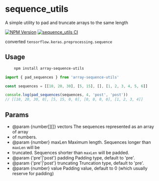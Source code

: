 # sequence_utils
A simple utility to pad and truncate arrays to the same length


[![NPM Version](https://img.shields.io/npm/v/array-sequence-utils.svg)](https://www.npmjs.com/package/array-sequence-utils)
[![sequence_utils CI](https://github.com/syarul/sequence_utils/actions/workflows/main-ci.yml/badge.svg)](https://github.com/syarul/sequence_utils/actions/workflows/main-ci.yml)

converted `tensorflow.keras.preprocessing.sequence`

## Usage

```bash
    npm install array-sequence-utils
```
```js
import { pad_sequences } from 'array-sequence-utils'

const sequences = [[10, 20, 30], [5, 15], [], [1, 2, 3, 4, 5, 6]]

console.log(pad_sequences(sequences, 4, 'post', 'post'))
// [[10, 20, 30, 0], [5, 15, 0, 0], [0, 0, 0, 0], [1, 2, 3, 4]]
```

## Params

 * @param {number[][]} vectors The sequences represented as an array of array
 *   of numbers.
 * @param {number} maxLen Maximum length. Sequences longer than `maxLen` will be
 *   truncated. Sequences shorter than `maxLen` will be padded.
 * @param {'pre'|'post'} padding Padding type, default to 'pre'.
 * @param {'pre'|'post'} truncating Truncation type, default to 'pre'.
 * @param {number} value Padding value, default to 0 (which usually reserve for padding)
